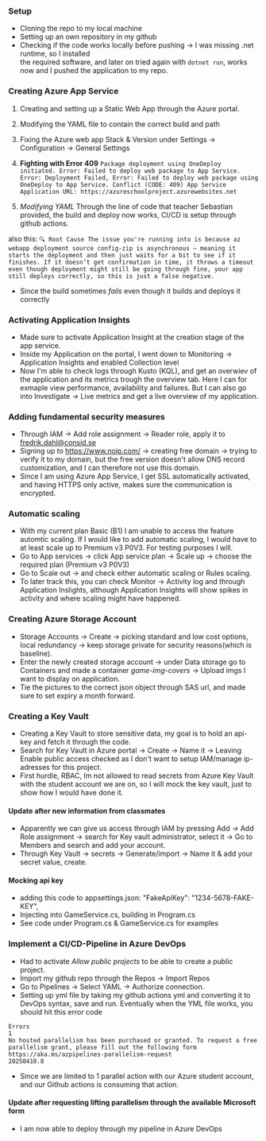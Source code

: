 ### Setup
- Cloning the repo to my local machine
- Setting up an own repository in my github
- Checking if the code works locally before pushing -> I was missing .net runtime, so I installed  
the required software, and later on tried again with `dotnet run`, works now and I pushed the application to my repo.

### Creating Azure App Service
1. Creating and setting up a Static Web App through the Azure portal.
2. Modifying the YAML file to contain the correct build and path
3. Fixing the Azure web app Stack & Version under Settings -> Configuration -> General Settings

4. **Fighting with Error 409** ```Package deployment using OneDeploy initiated.
Error: Failed to deploy web package to App Service.
Error: Deployment Failed, Error: Failed to deploy web package using OneDeploy to App Service.
Conflict (CODE: 409)
App Service Application URL: https://azureschoolproject.azurewebsites.net```

5. *Modifying YAML* Through the line of code that teacher Sebastian provided, the build and deploy now works, CI/CD is setup through github actions.

also this: ```🔍 Root Cause
The issue you're running into is because az webapp deployment source config-zip is asynchronous — meaning it starts the deployment and then just waits for a bit to see if it finishes. If it doesn’t get confirmation in time, it throws a timeout even though deployment might still be going through fine, your app still deploys correctly, so this is just a false negative.```
- Since the build sometimes *fails* even though it builds and deploys it correctly

### Activating Application Insights
- Made sure to activate Application Insight at the creation stage of the app service.
- Inside my Application on the portal, I went down to Monitoring -> Application Insights and enabled Collection level
- Now I'm able to check logs through Kusto (KQL), and get an overwiev of the application and its metrics trough the overview tab. Here I can for exmaple view performance, availability and failures. But I can also go into Investigate -> Live metrics and get a live overview of my application.

### Adding fundamental security measures
- Through IAM -> Add role assignment -> Reader role, apply it to fredrik.dahl@consid.se
- Signing up to https://www.noip.com/ -> creating free domain -> trying to verify it to my domain, but the free version doesn't allow DNS record customization, and I can therefore not use this domain.
- Since I am using Azure App Service, I get SSL automatically activated, and having HTTPS only active, makes sure the communication is encrypted.

### Automatic scaling
- With my current plan Basic (B1) I am unable to access the feature automtic scaling. If I would like to add automatic scaling, I would have to at least scale up to Premium v3 P0V3. For testing purposes I will.
- Go to App services -> click App service plan -> Scale up -> choose the required plan (Premium v3 P0V3)
- Go to Scale out -> and check either automatic scaling or Rules scaling.
- To later track this, you can check Monitor -> Activity log and through Application Inslights, although Application Insights will show spikes in activity and where scaling might have happened.

### Creating Azure Storage Account
- Storage Accounts -> Create -> picking standard and low cost options, local redundancy -> keep storage private for security reasons(which is baseline).
- Enter the newly created storage account -> under Data storage go to Containers and made a container *game-img-covers* -> Upload imgs I want to display on application. 
- Tie the pictures to the correct json object through SAS url, and made sure to set expiry a month forward.

### Creating a Key Vault
- Creating a Key Vault to store sensitive data, my goal is to hold an api-key and fetch it through the code.
- Search for Key Vault in Azure portal -> Create -> Name it -> Leaving Enable public access checked as I don't want to setup IAM/manage ip-adresses for this project.
- First hurdle, RBAC, Im not allowed to read secrets from Azure Key Vault with the student account we are on, so I will mock the key vault, just to show how I would have done it.
#### Update after new information from classmates
- Apparently we can give us access through IAM by pressing Add -> Add Role assignment -> search for Key vault administrator, select it -> Go to Members and search and add your account.
- Through Key Vault -> secrets -> Generate/import -> Name it & add your secret value, create.

#### Mocking api key
- adding this code to appsettings.json: "FakeApiKey": "1234-5678-FAKE-KEY",
- Injecting into GameService.cs, building in Program.cs
- See code under Program.cs & GameService.cs for examples

### Implement a CI/CD-Pipeline in Azure DevOps
- Had to activate *Allow public projects* to be able to create a public project.
- Import my github repo through the Repos -> Import Repos
- Go to Pipelines -> Select YAML -> Authorize connection.
- Setting up yml file by taking my github actions yml and converting it to DevOps syntax, save and run. Eventually when the YML file works, you should hit this error code
```
Errors 
1
No hosted parallelism has been purchased or granted. To request a free parallelism grant, please fill out the following form https://aka.ms/azpipelines-parallelism-request
20250410.8
```
- Since we are limited to 1 parallel action with our Azure student account, and our Github actions is consuming that action.

#### Update after requesting lifting parallelism through the available Microsoft form
- I am now able to deploy through my pipeline in Azure DevOps
